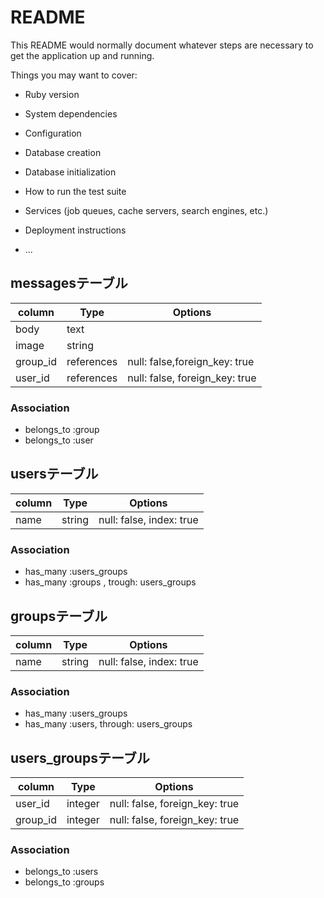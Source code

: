 # README

This README would normally document whatever steps are necessary to get the
application up and running.

Things you may want to cover:

* Ruby version

* System dependencies

* Configuration

* Database creation

* Database initialization

* How to run the test suite

* Services (job queues, cache servers, search engines, etc.)

* Deployment instructions

* ...

## messagesテーブル
|column|Type|Options|
|------|----|-------|
|body|text|
|image|string|
|group_id|references|null: false,foreign_key: true|
|user_id|references|null: false, foreign_key: true|
### Association
- belongs_to :group
- belongs_to :user

## usersテーブル
|column|Type|Options|
|------|----|-------|
|name|string|null: false, index: true|
### Association
- has_many :users_groups
- has_many :groups , trough: users_groups

## groupsテーブル
|column|Type|Options|
|------|----|-------|
|name|string|null: false, index: true|
### Association
- has_many :users_groups
- has_many :users, through: users_groups

## users_groupsテーブル
|column|Type|Options|
|------|----|-------|
|user_id|integer|null: false, foreign_key: true|
|group_id|integer|null: false, foreign_key: true|
### Association
- belongs_to :users
- belongs_to :groups